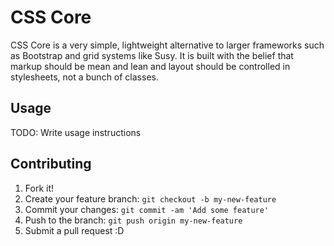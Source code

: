 # CSS Core

CSS Core is a very simple, lightweight alternative to larger frameworks such as Bootstrap and grid systems like Susy. It is built with the belief that markup should be mean and lean and layout should be controlled in stylesheets, not a bunch of classes.

## Usage

TODO: Write usage instructions

## Contributing

1. Fork it!
2. Create your feature branch: `git checkout -b my-new-feature`
3. Commit your changes: `git commit -am 'Add some feature'`
4. Push to the branch: `git push origin my-new-feature`
5. Submit a pull request :D
